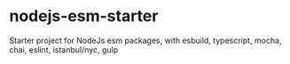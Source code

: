 # nodejs-esm-starter
Starter project for NodeJs esm packages, with esbuild, typescript, mocha, chai, eslint, istanbul/nyc, gulp
